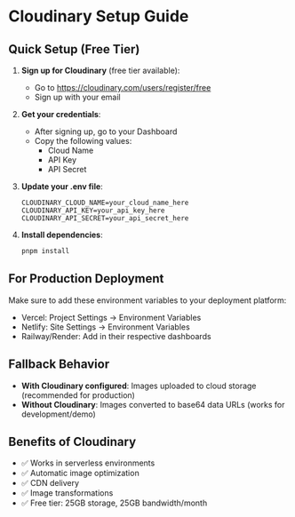 # Cloudinary Setup Guide

## Quick Setup (Free Tier)

1. **Sign up for Cloudinary** (free tier available):
   - Go to https://cloudinary.com/users/register/free
   - Sign up with your email

2. **Get your credentials**:
   - After signing up, go to your Dashboard
   - Copy the following values:
     - Cloud Name
     - API Key  
     - API Secret

3. **Update your .env file**:
   ```env
   CLOUDINARY_CLOUD_NAME=your_cloud_name_here
   CLOUDINARY_API_KEY=your_api_key_here
   CLOUDINARY_API_SECRET=your_api_secret_here
   ```

4. **Install dependencies**:
   ```bash
   pnpm install
   ```

## For Production Deployment

Make sure to add these environment variables to your deployment platform:
- Vercel: Project Settings → Environment Variables
- Netlify: Site Settings → Environment Variables
- Railway/Render: Add in their respective dashboards

## Fallback Behavior

- **With Cloudinary configured**: Images uploaded to cloud storage (recommended for production)
- **Without Cloudinary**: Images converted to base64 data URLs (works for development/demo)

## Benefits of Cloudinary

- ✅ Works in serverless environments
- ✅ Automatic image optimization
- ✅ CDN delivery
- ✅ Image transformations
- ✅ Free tier: 25GB storage, 25GB bandwidth/month